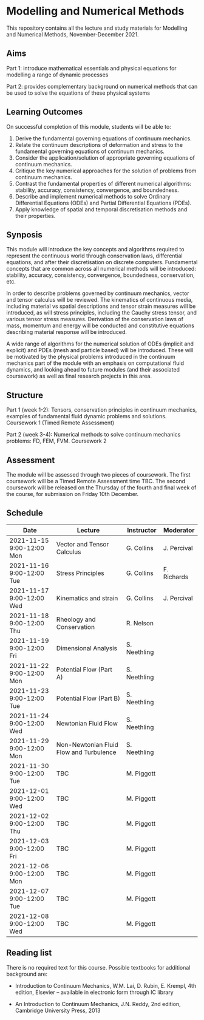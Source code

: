 # Modelling and Numerical Methods

This repository contains all the lecture and study materials for Modelling and Numerical Methods, November-December 2021.

## Aims

Part 1: introduce mathematical essentials and physical equations for modelling a range of dynamic processes 

Part 2: provides complementary background on numerical methods that can be used to solve the equations of these physical systems

## Learning Outcomes

On successful completion of this module, students will be able to:
1.    Derive the fundamental governing equations of continuum mechanics.
2.    Relate the continuum descriptions of deformation and stress to the fundamental governing equations of continuum mechanics.
3.    Consider the application/solution of appropriate governing equations of continuum mechanics.
4.    Critique the key numerical approaches for the solution of problems from continuum mechanics.
5.    Contrast the fundamental properties of different numerical algorithms: stability, accuracy, consistency, convergence, and boundedness.
6.    Describe and implement numerical methods to solve Ordinary Differential Equations (ODEs) and Partial Differential Equations (PDEs).
7.    Apply knowledge of spatial and temporal discretisation
methods and their properties.

## Synposis

This module will introduce the key concepts and algorithms required to represent the continuous world through conservation laws, differential equations, and after their discretisation on discrete computers.  Fundamental concepts that are common across all numerical methods will be introduced:  stability, accuracy, consistency, convergence, boundedness, conservation, etc. 

In order to describe problems governed by continuum mechanics, vector and tensor calculus will be reviewed. The kinematics of continuous media, including material vs spatial descriptions and tensor strain measures will be introduced, as will stress principles, including the Cauchy stress tensor, and various tensor stress measures. Derivation of the conservation laws of mass, momentum and energy will be conducted and constitutive equations describing material response will be introduced.

A wide range of algorithms for the numerical solution of ODEs (implicit and explicit) and PDEs (mesh and particle based) will be introduced.  These will be motivated by the physical problems introduced in the continuum mechanics part of the module with an emphasis on computational fluid dynamics, and looking ahead to future modules (and their associated coursework) as well as final research projects in this area.

## Structure

Part 1 (week 1-2): Tensors, conservation principles in continuum mechanics, examples of fundamental fluid dynamic problems and solutions. Coursework 1 (Timed Remote Assessment)

Part 2 (week 3-4): Numerical methods to solve continuum mechanics problems: FD, FEM, FVM. Coursework 2

## Assessment

The module will be assessed through two pieces of coursework. The first coursework will be a Timed Remote Assessment time TBC. The second coursework will be released on the Thursday of the fourth and final week of the course, for submission on Friday 10th December.  

## Schedule

|Date                      | Lecture                                 |Instructor    |Moderator   |
|--------------------------|-----------------------------------------|--------------|------------|
|2021-11-15 9:00-12:00 Mon | Vector and Tensor Calculus              | G. Collins   |J. Percival |
|2021-11-16 9:00-12:00 Tue | Stress Principles                       | G. Collins   |F. Richards |
|2021-11-17 9:00-12:00 Wed | Kinematics and strain                   | G. Collins   |J. Percival |
|2021-11-18 9:00-12:00 Thu | Rheology and Conservation               | R. Nelson    |            |
|2021-11-19 9:00-12:00 Fri | Dimensional Analysis                    | S. Neethling |            |
|2021-11-22 9:00-12:00 Mon | Potential Flow (Part A)                 | S. Neethling |            |
|2021-11-23 9:00-12:00 Tue | Potential Flow (Part B)                 | S. Neethling |            |
|2021-11-24 9:00-12:00 Wed | Newtonian Fluid Flow                    | S. Neethling |            |
|2021-11-29 9:00-12:00 Mon | Non-Newtonian Fluid Flow and Turbulence | S. Neethling |            |
|2021-11-30 9:00-12:00 Tue | TBC    |M. Piggott   |   |
|2021-12-01 9:00-12:00 Wed |TBC        |M. Piggott   |    |
|2021-12-02 9:00-12:00 Thu |TBC                            |M. Piggott   |    |
|2021-12-03 9:00-12:00 Fri |TBC      |M. Piggott   |  |
|2021-12-06 9:00-12:00 Mon |TBC |M. Piggott   |  |
|2021-12-07 9:00-12:00 Tue |TBC           |   M. Piggott     |            |
|2021-12-08 9:00-12:00 Wed |TBC |M. Piggott   |  |

## Reading list

There is no required text for this course. Possible textbooks for additional background are:

* Introduction to Continuum Mechanics, W.M. Lai, D. Rubin, E. Krempl, 4th edition, Elsevier – available in electronic form through IC library

* An Introduction to Continuum Mechanics, J.N. Reddy, 2nd edition,  Cambridge University Press, 2013
